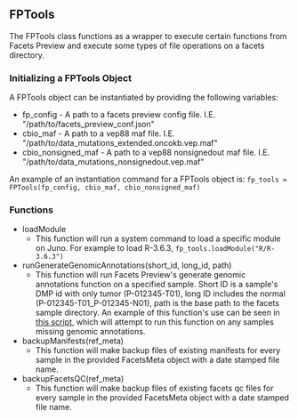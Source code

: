 ## FPTools

The FPTools class functions as a wrapper to execute certain functions from Facets Preview and execute some types of file operations on a facets directory. 

### Initializing a FPTools Object

A FPTools object can be instantiated by providing the following variables:

* fp_config - A path to a facets preview config file. I.E. "/path/to/facets_preview_conf.json"
* cbio_maf - A path to a vep88 maf file. I.E. "/path/to/data_mutations_extended.oncokb.vep.maf"
* cbio_nonsigned_maf - A path to a vep88 nonsignedout maf file. I.E. "/path/to/data_mutations_nonsignedout.vep.maf"

An example of an instantiation command for a FPTools object is:
`fp_tools = FPTools(fp_config, cbio_maf, cbio_nonsigned_maf)`

### Functions

* loadModule
  * This function will run a system command to load a specific module on Juno.  For example to load R-3.6.3, `fp_tools.loadModule("R/R-3.6.3")`
* runGenerateGenomicAnnotations(short_id, long_id, path)
  * This function will run Facets Preview's generate genomic annotations function on a specified sample.  Short ID is a sample's DMP id with only tumor (P-012345-T01), long ID includes the normal (P-012345-T01_P-012345-N01), path is the base path to the facets sample directory.  An example of this function's use can be seen in [this script](../scripts/correct_missing_anno.py), which will attempt to run this function on any samples missing genomic annotations.
* backupManifests(ref_meta)
  * This function will make backup files of existing manifests for every sample in the provided FacetsMeta object with a date stamped file name.
* backupFacetsQC(ref_meta)
  * This function will make backup files of existing facets qc files for every sample in the provided FacetsMeta object with a date stamped file name.

